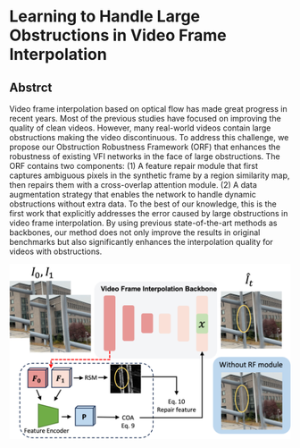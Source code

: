 # Learning to Handle Large Obstructions in Video Frame Interpolation

## Abstrct

Video frame interpolation based on optical flow has made great progress in recent years. Most of the previous studies have focused on improving the quality of clean videos. However, many real-world videos contain large obstructions making the video discontinuous. To address this challenge, we propose our Obstruction Robustness Framework (ORF) that enhances the robustness of existing VFI networks in the face of large obstructions. 
The ORF contains two components: (1) A feature repair module that first captures ambiguous pixels in the synthetic frame by a region similarity map, then repairs them with a cross-overlap attention module. (2) A data augmentation strategy that enables the network to handle dynamic obstructions without extra data. To the best of our knowledge, this is the first work that explicitly addresses the error caused by large obstructions in video frame interpolation. 
By using previous state-of-the-art methods as backbones, our method does not only improve the results in original benchmarks but also significantly enhances the interpolation quality for videos with obstructions.

![Alt text](v5.png)